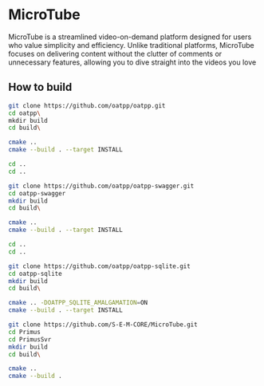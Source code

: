 # MicroTube
MicroTube is a streamlined video-on-demand platform designed for users who value simplicity and efficiency. Unlike traditional platforms, MicroTube focuses on delivering content without the clutter of comments or unnecessary features, allowing you to dive straight into the videos you love

## How to build
```bash
git clone https://github.com/oatpp/oatpp.git
cd oatpp\
mkdir build
cd build\

cmake ..
cmake --build . --target INSTALL

cd ..
cd ..

git clone https://github.com/oatpp/oatpp-swagger.git
cd oatpp-swagger
mkdir build
cd build\

cmake ..
cmake --build . --target INSTALL

cd ..
cd ..

git clone https://github.com/oatpp/oatpp-sqlite.git
cd oatpp-sqlite
mkdir build
cd build\

cmake .. -DOATPP_SQLITE_AMALGAMATION=ON
cmake --build . --target INSTALL

git clone https://github.com/S-E-M-CORE/MicroTube.git
cd Primus
cd PrimusSvr
mkdir build
cd build\

cmake ..
cmake --build . 
```